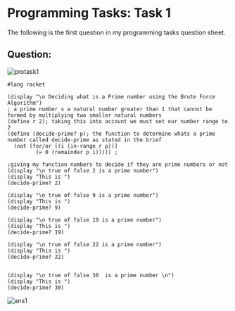 # Programming Tasks: Task 1
The following is the first question in my programming tasks question sheet.

## Question:

![protask1](https://i.imgur.com/YdqBhTe.png "Protask1")


```
#lang racket

(display "\n Deciding what is a Prime number using the Brute Force Algorithm")
; a prime number s a natural number greater than 1 that cannot be formed by multiplying two smaller natural numbers
(define r 2); taking this into account we must set our number range to 2
(define (decide-prime? p); the function to determine whats a prime number called decide-prime as stated in the brief
  (not (for/or [(i (in-range r p))]
         (= 0 (remainder p i))))) ; 

;giving my function numbers to decide if they are prime numbers or not
(display "\n true of false 2 is a prime number")
(display "This is ")
(decide-prime? 2)

(display "\n true of false 9 is a prime number")
(display "This is ")
(decide-prime? 9)

(display "\n true of false 19 is a prime number")
(display "This is ")
(decide-prime? 19)

(display "\n true of false 22 is a prime number")
(display "This is ")
(decide-prime? 22)


(display "\n true of false 30  is a prime number \n")
(display "This is ")
(decide-prime? 30)

```

![ans1](http://prntscr.com/j2ilzt.png "ans1")
